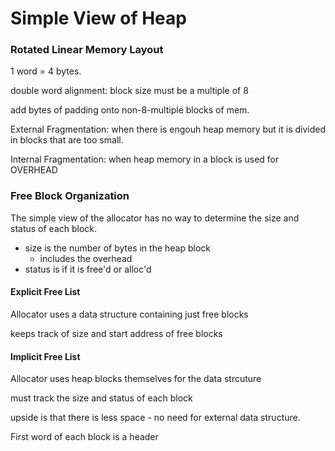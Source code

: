 # Simple View of Heap

### Rotated Linear Memory Layout

1 word = 4 bytes.

double word alignment: block size must be a multiple of 8

add bytes of padding onto non-8-multiple blocks of mem.

External Fragmentation: when there is engouh heap memory but it is divided in blocks that are too small.

Internal Fragmentation: when heap memory in a block is used for OVERHEAD

### Free Block Organization

The simple view of the allocator has no way to determine the size and status of each block.

- size is the number of bytes in the heap block
    - includes the overhead
- status is if it is free'd or alloc'd

#### Explicit Free List

Allocator uses a data structure containing just free blocks 

keeps track of size and start address of free blocks

#### Implicit Free List

Allocator uses heap blocks themselves for the data strcuture

must track the size and status of each block

upside is that there is less space - no need for external data structure.

First word of each block is a header

